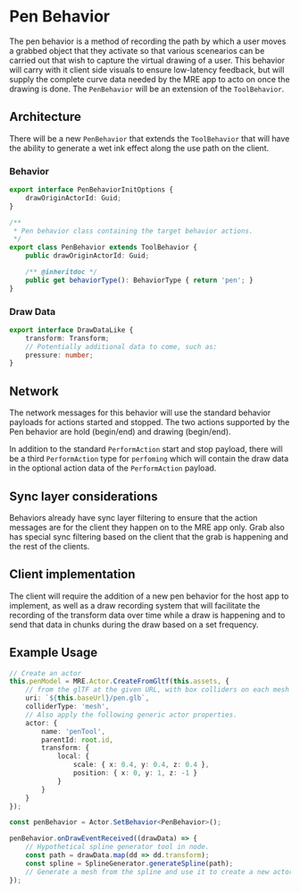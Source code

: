 # Pen Behavior

The pen behavior is a method of recording the path by which a user moves a grabbed object that they activate so that various scenearios 
can be carried out that wish to capture the virtual drawing of a user.  This behavior will carry with it client side visuals
to ensure low-latency feedback, but will supply the complete curve data needed by the MRE app to acto on once the drawing is done.
The `PenBehavior` will be an extension of the `ToolBehavior`.

## Architecture

There will be a new `PenBehavior` that extends the `ToolBehavior` that will have the ability to generate a wet ink effect along the use 
path on the client.

### Behavior
``` ts
export interface PenBehaviorInitOptions {
	drawOriginActorId: Guid;
}

/**
 * Pen behavior class containing the target behavior actions.
 */
export class PenBehavior extends ToolBehavior {
	public drawOriginActorId: Guid;

	/** @inheritdoc */
	public get behaviorType(): BehaviorType { return 'pen'; }
}	
```

### Draw Data

``` ts
export interface DrawDataLike {
	transform: Transform;
	// Potentially additional data to come, such as:
	pressure: number;
}
```

## Network

The network messages for this behavior will use the standard behavior payloads for actions started and stopped.  The two actions supported 
by the Pen behavior are hold (begin/end) and drawing (begin/end).

In addition to the standard `PerformAction` start and stop payload, there will be a third `PerformAction` type for `perfoming` which will
contain the draw data in the optional action data of the `PerformAction` payload.

## Sync layer considerations

Behaviors already have sync layer filtering to ensure that the action messages are for the client they happen on to the MRE app only.  Grab 
also has special sync filtering based on the client that the grab is happening and the rest of the clients.  

## Client implementation

The client will require the addition of a new pen behavior for the host app to implement, as well as a draw recording system that will facilitate
the recording of the transform data over time while a draw is happening and to send that data in chunks during the draw based on a set frequency.

## Example Usage

``` ts
// Create an actor
this.penModel = MRE.Actor.CreateFromGltf(this.assets, {
    // from the glTF at the given URL, with box colliders on each mesh
    uri: `${this.baseUrl}/pen.glb`,
    colliderType: 'mesh',
    // Also apply the following generic actor properties.
    actor: {
        name: 'penTool',
        parentId: root.id,
        transform: {
            local: {
                scale: { x: 0.4, y: 0.4, z: 0.4 },
                position: { x: 0, y: 1, z: -1 }
            }
        }
    }
});

const penBehavior = Actor.SetBehavior<PenBehavior>();

penBehavior.onDrawEventReceived((drawData) => {
	// Hypothetical spline generator tool in node.
	const path = drawData.map(dd => dd.transform);
	const spline = SplineGenerator.generateSpline(path);
	// Generate a mesh from the spline and use it to create a new actor at the point of origin of the draw.
});
```